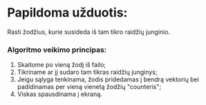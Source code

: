 # Papildoma užduotis:
Rasti žodžius, kurie susideda iš tam tikro raidžių junginio.
### Algoritmo veikimo principas:
1. Skaitome po vieną žodį iš failo;
2. Tikriname ar jį sudaro tam tikras raidžių junginys;
3. Jeigu sąlyga tenkinama, žodis pridedamas į bendrą vektorių bei padidinamas per vieną vienetą žodžių "counteris";
4. Viskas spausdinama į ekraną.
